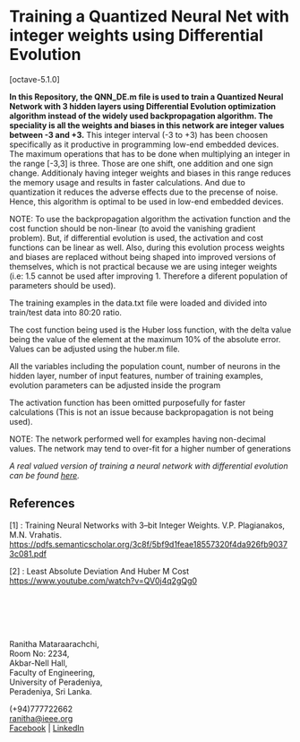 # Training a Quantized Neural Net with integer weights using Differential Evolution

[octave-5.1.0]

**In this Repository, the QNN_DE.m file is used to train a Quantized Neural Network with 3 hidden layers using Differential Evolution optimization algorithm instead of the widely used backpropagation algorithm. The speciality is all the weights and biases in this network are integer values between -3 and +3.** This integer interval (-3 to +3) has been choosen specifically as it productive in programming low-end embedded devices. The maximum operations that has to be done when multiplying an integer in the range [-3,3] is three. Those are one shift, one addition and one sign change. Additionaly having integer weights and biases in this range reduces the memory usage and results in faster calculations. And due to quantization it reduces the adverse effects due to the precense of noise. Hence, this algorithm is optimal to be used in low-end embedded devices.  

NOTE: To use the backpropagation algorithm the activation function and the cost function should be non-linear (to avoid the vanishing gradient problem). But, if differential evolution is used, the activation and cost functions can be linear as well. Also, during this evolution process weights and biases are replaced without being shaped into improved versions of themselves, which is not practical because we are using integer weights (i.e: 1.5 cannot be used after improving 1. Therefore a diferent population of parameters should be used).

The training examples in the data.txt file were loaded and divided into train/test data into 80:20 ratio. <br/>

The cost function being used is the Huber loss function, with the delta value being the value of the element at the maximum 10% of the absolute error. Values can be adjusted using the huber.m file. <br/>

All the variables including the population count, number of neurons in the hidden layer, number of input features, number of training examples, evolution parameters can be adjusted inside the program <br/>

The activation function has been omitted purposefully for faster calculations (This is not an issue because backpropagation is not being used). <br/>

NOTE: The network performed well for examples having non-decimal values. The network may tend to over-fit for a higher number of generations <br/>

*A real valued version of training a neural network with differential evolution can be found [here](http://github.com/ran1tha/de).*

## References

[1] : Training Neural Networks with 3–bit Integer Weights. V.P. Plagianakos, M.N. Vrahatis.
       https://pdfs.semanticscholar.org/3c8f/5bf9d1feae18557320f4da926fb90373c081.pdf
       
[2] : Least Absolute Deviation And Huber M Cost  
        https://www.youtube.com/watch?v=QV0j4q2gQg0

<br/>
<br/>
<br/>
<br/>

Ranitha Mataraarachchi, <br/>
Room No: 2234, <br/>
Akbar-Nell Hall, <br/>
Faculty of Engineering, <br/>
University of Peradeniya, <br/>
Peradeniya, Sri Lanka.

(+94)777722662 </br>
ranitha@ieee.org <br/>
[Facebook](https://www.facebook.com/1994ranitha) | [LinkedIn](https://www.linkedin.com/in/ranitha/)
